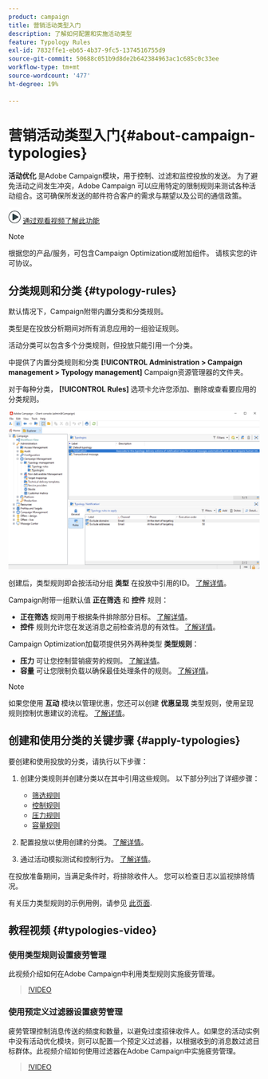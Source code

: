 ```yaml
---
product: campaign
title: 营销活动类型入门
description: 了解如何配置和实施活动类型
feature: Typology Rules
exl-id: 7832ffe1-eb65-4b37-9fc5-1374516755d9
source-git-commit: 50688c051b9d8de2b642384963ac1c685c0c33ee
workflow-type: tm+mt
source-wordcount: '477'
ht-degree: 19%

---
```


# 营销活动类型入门{#about-campaign-typologies}

**活动优化** 是Adobe Campaign模块，用于控制、过滤和监控投放的发送。 为了避免活动之间发生冲突，Adobe Campaign 可以应用特定的限制规则来测试各种活动组合。这可确保所发送的邮件符合客户的需求与期望以及公司的通信政策。

![](assets/do-not-localize/how-to-video.png) [通过观看视频了解此功能](#typologies-video)

>[!NOTE]
>
>根据您的产品/服务，可包含Campaign Optimization或附加组件。 请核实您的许可协议。

## 分类规则和分类 {#typology-rules}

默认情况下，Campaign附带内置分类和分类规则。

类型是在投放分析期间对所有消息应用的一组验证规则。

活动分类可以包含多个分类规则，但投放只能引用一个分类。

中提供了内置分类规则和分类 **[!UICONTROL Administration > Campaign management > Typology management]** Campaign资源管理器的文件夹。

对于每种分类， **[!UICONTROL Rules]** 选项卡允许您添加、删除或查看要应用的分类规则。

![](assets/campaign_opt_rules_tab.png)

创建后，类型规则即会按活动分组 **类型** 在投放中引用的ID。 [了解详情](#apply-typologies)。


Campaign附带一组默认值 **正在筛选** 和 **控件** 规则：

* **正在筛选** 规则用于根据条件排除部分目标。 [了解详情](filtering-rules.md)。
* **控件** 规则允许您在发送消息之前检查消息的有效性。 [了解详情](control-rules.md)。

Campaign Optimization加载项提供另外两种类型 **类型规则**：

* **压力** 可让您控制营销疲劳的规则。 [了解详情](pressure-rules.md)。
* **容量** 可让您限制负载以确保最佳处理条件的规则。 [了解详情](consistency-rules.md#controlling-capacity)。


>[!NOTE]
>
>如果您使用 **互动** 模块以管理优惠，您还可以创建 **优惠呈现** 类型规则，使用呈现规则控制优惠建议的流程。 [了解详情](../../v8/interaction/interaction-offer.md#offer-presentation)。


## 创建和使用分类的关键步骤 {#apply-typologies}

要创建和使用投放的分类，请执行以下步骤：

1. 创建分类规则并创建分类以在其中引用这些规则。
以下部分列出了详细步骤：

   * [筛选规则](filtering-rules.md)
   * [控制规则](control-rules.md)
   * [压力规则](pressure-rules.md)
   * [容量规则](consistency-rules.md)

1. 配置投放以使用创建的分类。 [了解详情](apply-rules.md#apply-a-typology-to-a-delivery)。
1. 通过活动模拟测试和控制行为。 [了解详情](campaign-simulations.md)。

在投放准备期间，当满足条件时，将排除收件人。 您可以检查日志以监视排除情况。

有关压力类型规则的示例用例，请参见 [此页面](pressure-rules.md#use-cases-on-pressure-rules).

## 教程视频 {#typologies-video}

### 使用类型规则设置疲劳管理

此视频介绍如何在Adobe Campaign中利用类型规则实施疲劳管理。

>[!VIDEO](https://video.tv.adobe.com/v/333787?quality=12)

### 使用预定义过滤器设置疲劳管理

疲劳管理控制消息传送的频度和数量，以避免过度招徕收件人。如果您的活动实例中没有活动优化模块，则可以配置一个预定义过滤器，以根据收到的消息数过滤目标群体。此视频介绍如何使用过滤器在Adobe Campaign中实施疲劳管理。

>[!VIDEO](https://video.tv.adobe.com/v/333778?quality=12)
